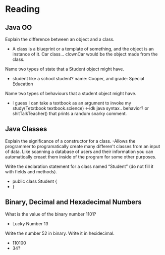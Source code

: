# Reading

## Java OO

Explain the difference between an object and a class.
- A class is a blueprint or a template of something, and the object is an instance of it. Car class... clownCar would be the object made from the class.

Name two types of state that a Student object might have.
- student like a school student? name: Cooper, and grade: Special Education

Name two types of behaviours that a student object might have.
-  I guess I can take a textbook as an argument to invoke my study(Tetxtbook textbook.science) <-idk java syntax.. behavior? or shitTalkTeacher() that prints a random snarky comment.

## Java Classes

Explain the significance of a constructor for a class.
-Allows the programmer to programatically create many differen't classes from an input of data. Like scanning a database of users and their information you can automatically creaet them inside of the program for some other purposes.

Write the declaration statement for a class named “Student” (do not fill it with fields and methods).
- public class Student {
- }

## Binary, Decimal and Hexadecimal Numbers

What is the value of the binary number 1101?
- Lucky Number 13

Write the number 52 in binary. Write it in hexidecimal.
- 110100
- 34?
